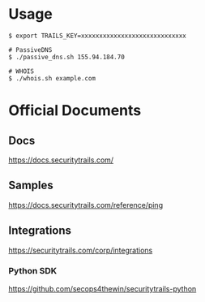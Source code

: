 # Usage

```
$ export TRAILS_KEY=xxxxxxxxxxxxxxxxxxxxxxxxxxxxx

# PassiveDNS
$ ./passive_dns.sh 155.94.184.70

# WHOIS
$ ./whois.sh example.com
```

# Official Documents

## Docs
https://docs.securitytrails.com/

## Samples
https://docs.securitytrails.com/reference/ping

## Integrations
https://securitytrails.com/corp/integrations

### Python SDK
https://github.com/secops4thewin/securitytrails-python

